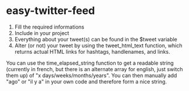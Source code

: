# easy-twitter-feed

1. Fill the required informations
2. Include in your project
3. Everything about your tweet(s) can be found in the $tweet variable
4. Alter (or not) your tweet by using the tweet_html_text function, which returns actual HTML links for hashtags, handlenames, and links.

You can use the time_elapsed_string function to get a readable string (currently in french, but there is an alternate array for english, just switch them up) of "x days/weeks/months/years". You can then manually add "ago" or "il y a" in your own code and therefore form a nice string.